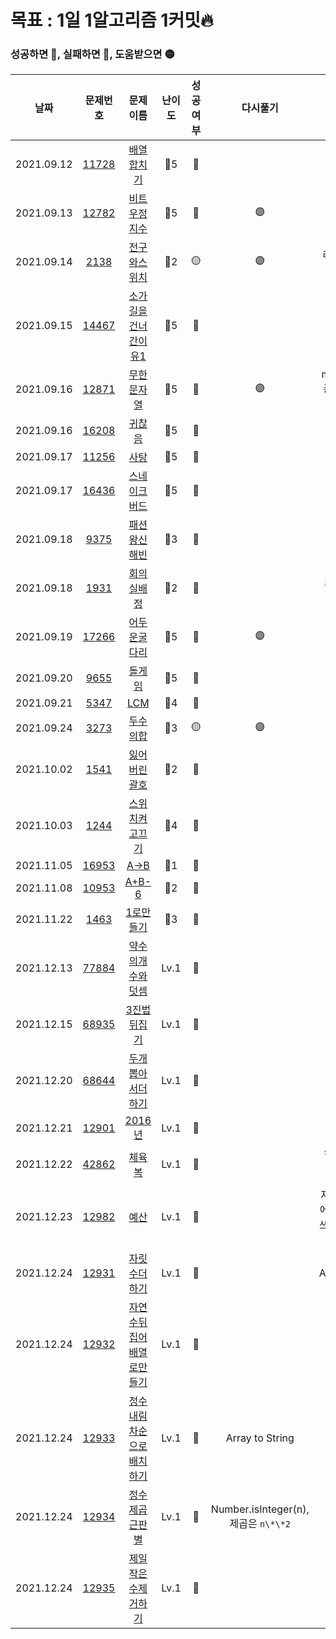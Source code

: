 # 목표 : 1일 1알고리즘 1커밋🔥

### 성공하면 🔵, 실패하면 🔴, 도움받으면 🟡

|    날짜    |                             문제번호                              |                                       문제이름                                       | 난이도 | 성공여부 |               다시풀기               |                               배운 지식                               |
| :--------: | :---------------------------------------------------------------: | :----------------------------------------------------------------------------------: | :----: | :------: | :----------------------------------: | :-------------------------------------------------------------------: |
| 2021.09.12 |          [11728](https://www.acmicpc.net/problem/11728)           |                 [배열합치기](https://www.acmicpc.net/problem/11728)                  |  🥈5   |    🔵    |                                      |                                                                       |
| 2021.09.13 |          [12782](https://www.acmicpc.net/problem/12782)           |                [비트우정지수](https://www.acmicpc.net/problem/12782)                 |  🥈5   |    🔵    |                  🟣                  |                                                                       |
| 2021.09.14 |           [2138](https://www.acmicpc.net/problem/2138)            |                 [전구와스위치](https://www.acmicpc.net/problem/2138)                 |  🥈2   |    🟡    |                  🟣                  |                           리스트 할당, 복사                           |
| 2021.09.15 |          [14467](https://www.acmicpc.net/problem/14467)           |             [소가길을건너간이유1](https://www.acmicpc.net/problem/14467)             |  🥈5   |    🔵    |                                      |                                                                       |
| 2021.09.16 |          [12871](https://www.acmicpc.net/problem/12871)           |                 [무한문자열](https://www.acmicpc.net/problem/12871)                  |  🥈5   |    🔵    |                  🟣                  |                    math > gcd 존재, lcm은 3.9부터                     |
| 2021.09.16 |          [16208](https://www.acmicpc.net/problem/16208)           |                   [귀찮음](https://www.acmicpc.net/problem/16208)                    |  🥈5   |    🔵    |                                      |                                                                       |
| 2021.09.17 |          [11256](https://www.acmicpc.net/problem/11256)           |                    [사탕](https://www.acmicpc.net/problem/11256)                     |  🥈5   |    🔵    |                                      |                                                                       |
| 2021.09.17 |          [16436](https://www.acmicpc.net/problem/16436)           |                [스네이크버드](https://www.acmicpc.net/problem/16436)                 |  🥈5   |    🔵    |                                      |                          sort() vs sorted()                           |
| 2021.09.18 |           [9375](https://www.acmicpc.net/problem/9375)            |                 [패션왕신해빈](https://www.acmicpc.net/problem/9375)                 |  🥈3   |    🔵    |                                      |                              2차원 배열                               |
| 2021.09.18 |           [1931](https://www.acmicpc.net/problem/1931)            |                  [회의실배정](https://www.acmicpc.net/problem/1931)                  |  🥈2   |    🔵    |                                      | [sorted() > key함수](https://docs.python.org/ko/3/howto/sorting.html) |
| 2021.09.19 |          [17266](https://www.acmicpc.net/problem/17266)           |                [어두운굴다리](https://www.acmicpc.net/problem/17266)                 |  🥈5   |    🔵    |                  🟣                  |                                                                       |
| 2021.09.20 |           [9655](https://www.acmicpc.net/problem/9655)            |                    [돌게임](https://www.acmicpc.net/problem/9655)                    |  🥈5   |    🔵    |                                      |                                                                       |
| 2021.09.21 |           [5347](https://www.acmicpc.net/problem/5347)            |                     [LCM](https://www.acmicpc.net/problem/5347)                      |  🥈4   |    🔵    |                                      |                                                                       |
| 2021.09.24 |           [3273](https://www.acmicpc.net/problem/3273)            |                   [두수의합](https://www.acmicpc.net/problem/3273)                   |  🥈3   |    🟡    |                  🟣                  |                               투 포인터                               |
| 2021.10.02 |           [1541](https://www.acmicpc.net/problem/1541)            |                 [잃어버린괄호](https://www.acmicpc.net/problem/1541)                 |  🥈2   |    🔵    |                                      |                                parsing                                |
| 2021.10.03 |           [1244](https://www.acmicpc.net/problem/1244)            |                [스위치켜고끄기](https://www.acmicpc.net/problem/1244)                |  🥈4   |    🔵    |                                      |                                  bfs                                  |
| 2021.11.05 |          [16953](https://www.acmicpc.net/problem/16953)           |                    [A->B](https://www.acmicpc.net/problem/16953)                     |  🥈1   |    🔵    |                                      |                                  bfs                                  |
| 2021.11.08 |          [10953](https://www.acmicpc.net/problem/10953)           |                    [A+B-6](https://www.acmicpc.net/problem/10953)                    |  🥉2   |    🔵    |                                      |                                parsing                                |
| 2021.11.22 |           [1463](https://www.acmicpc.net/problem/1463)            |                  [1로만들기](https://www.acmicpc.net/problem/1463)                   |  🥈3   |    🔵    |                                      |                                  dp                                   |
| 2021.12.13 | [77884](https://programmers.co.kr/learn/courses/30/lessons/77884) |     [약수의개수와덧셈](https://programmers.co.kr/learn/courses/30/lessons/77884)     |  Lv.1  |    🔵    |                                      |                                                                       |
| 2021.12.15 | [68935](https://programmers.co.kr/learn/courses/30/lessons/68935) |       [3진법뒤집기](https://programmers.co.kr/learn/courses/30/lessons/68935)        |  Lv.1  |    🔵    |                                      |                                forEach                                |
| 2021.12.20 | [68644](https://programmers.co.kr/learn/courses/30/lessons/68644) |     [두개뽑아서더하기](https://programmers.co.kr/learn/courses/30/lessons/68644)     |  Lv.1  |    🔵    |                                      |                       forEach, spread operation                       |
| 2021.12.21 | [12901](https://programmers.co.kr/learn/courses/30/lessons/12901) |          [2016년](https://programmers.co.kr/learn/courses/30/lessons/12901)          |  Lv.1  |    🔵    |                                      |                                reduce                                 |
| 2021.12.22 | [42862](https://programmers.co.kr/learn/courses/30/lessons/42862) |          [체육복](https://programmers.co.kr/learn/courses/30/lessons/42862)          |  Lv.1  |    🔵    |                                      |                    sort, filter, forEach, includes                    |
| 2021.12.23 | [12982](https://programmers.co.kr/learn/courses/30/lessons/12982) |           [예산](https://programmers.co.kr/learn/courses/30/lessons/12982)           |  Lv.1  |    🔵    |                                      |           자바스크립트에서 sort()를 쓰면 유니코드 순서이다.           |
| 2021.12.24 | [12931](https://programmers.co.kr/learn/courses/30/lessons/12931) |       [자릿수더하기](https://programmers.co.kr/learn/courses/30/lessons/12931)       |  Lv.1  |    🔵    |                                      |                             Array.from()                              |
| 2021.12.24 | [12932](https://programmers.co.kr/learn/courses/30/lessons/12932) | [자연수뒤집어배열로만들기](https://programmers.co.kr/learn/courses/30/lessons/12932) |  Lv.1  |    🔵    |                                      |                                                                       |
| 2021.12.24 | [12933](https://programmers.co.kr/learn/courses/30/lessons/12933) | [정수내림차순으로배치하기](https://programmers.co.kr/learn/courses/30/lessons/12933) |  Lv.1  |    🔵    |           Array to String            |                                                                       |
| 2021.12.24 | [12934](https://programmers.co.kr/learn/courses/30/lessons/12934) |      [정수제곱근판별](https://programmers.co.kr/learn/courses/30/lessons/12934)      |  Lv.1  |    🔵    | Number.isInteger(n), 제곱은 `n\*\*2` |                                                                       |
| 2021.12.24 | [12935](https://programmers.co.kr/learn/courses/30/lessons/12935) |    [제일작은수제거하기](https://programmers.co.kr/learn/courses/30/lessons/12935)    |  Lv.1  |    🔵    |                                      |                                                                       |
